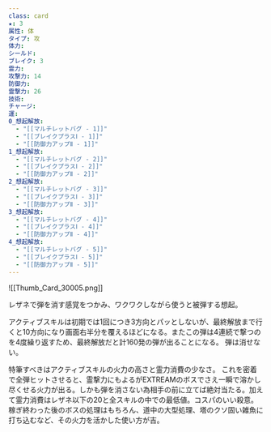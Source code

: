 ```yaml
---
class: card
★: 3
属性: 体
タイプ: 攻
体力: 
シールド: 
ブレイク: 3
霊力: 
攻撃力: 14
防御力: 
霊撃力: 26
技術: 
チャージ: 
運: 
0_想起解放:
  - "[[マルチレットバグ - 1]]"
  - "[[ブレイクプラスⅠ - 1]]"
  - "[[防御力アップⅡ - 1]]"
1_想起解放:
  - "[[マルチレットバグ - 2]]"
  - "[[ブレイクプラスⅠ - 2]]"
  - "[[防御力アップⅡ - 2]]"
2_想起解放:
  - "[[マルチレットバグ - 3]]"
  - "[[ブレイクプラスⅠ - 3]]"
  - "[[防御力アップⅡ - 3]]"
3_想起解放:
  - "[[マルチレットバグ - 4]]"
  - "[[ブレイクプラスⅠ - 4]]"
  - "[[防御力アップⅡ - 4]]"
4_想起解放:
  - "[[マルチレットバグ - 5]]"
  - "[[ブレイクプラスⅠ - 5]]"
  - "[[防御力アップⅡ - 5]]"
---
```

![[Thumb_Card_30005.png]]

レザネで弾を消す感覚をつかみ、ワクワクしながら使うと被弾する想起。

アクティブスキルは初期では1回につき3方向とパッとしないが、最終解放まで行くと10方向になり画面右半分を覆えるほどになる。またこの弾は4連続で撃つのを4度繰り返すため、最終解放だと計160発の弾が出ることになる。
弾は消せない。

特筆すべきはアクティブスキルの火力の高さと霊力消費の少なさ。
これを密着で全弾ヒットさせると、霊撃力にもよるがEXTREAMのボスでさえ一瞬で溶かし尽くせる火力が出る。しかも弾を消さない為相手の前に立てば絶対当たる。加えて霊力消費はレザネ以下の20と全スキルの中での最低値。コスパのいい殺意。
稼ぎ終わった後のボスの処理はもちろん、道中の大型処理、塔のクソ固い雑魚に打ち込むなど、その火力を活かした使い方が吉。


